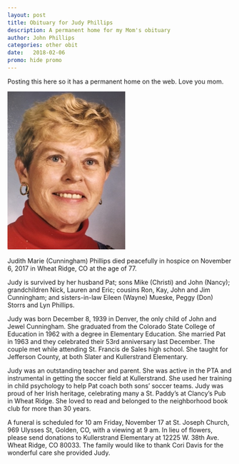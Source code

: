 ```yaml
---
layout: post
title: Obituary for Judy Phillips
description: A permanent home for my Mom's obituary  
author: John Phillips
categories: other obit
date:   2018-02-06
promo: hide promo
---
```


Posting this here so it has a permanent home on the web. Love you mom.

<div class="mom">
<img src="/img/Judy-Phillips.jpg" width="264" class="float shrink pull" alt="Judy Phillips">
</div>

Judith Marie (Cunningham) Phillips died peacefully in hospice on November 6, 2017 in Wheat Ridge, CO at the age of 77.

Judy is survived by her husband Pat; sons Mike (Christi) and John (Nancy); grandchildren Nick, Lauren and Eric; cousins Ron, Kay, John and Jim Cunningham; and sisters-in-law Eileen (Wayne) Mueske, Peggy (Don) Storrs and Lyn Phillips.

Judy was born December 8, 1939 in Denver, the only child of John and Jewel Cunningham. She graduated from the Colorado State College of Education in 1962 with a degree in Elementary Education. She married Pat in 1963 and they celebrated their 53rd anniversary last December. The couple met while attending St. Francis de Sales high school. She taught for Jefferson County, at both Slater and Kullerstrand Elementary.

Judy was an outstanding teacher and parent. She was active in the PTA and instrumental in getting the soccer field at Kullerstrand. She used her training in child psychology to help Pat coach both sons’ soccer teams. Judy was proud of her Irish heritage, celebrating many a St. Paddy’s at Clancy’s Pub in Wheat Ridge. She loved to read and belonged to the neighborhood book club for more than 30 years. 

A funeral is scheduled for 10 am Friday, November 17 at St. Joseph Church, 969 Ulysses St, Golden, CO, with a viewing at 9 am. In lieu of flowers, please send donations to Kullerstrand Elementary at 12225 W. 38th Ave. Wheat Ridge, CO 80033. The family would like to thank Cori Davis for the wonderful care she provided Judy.